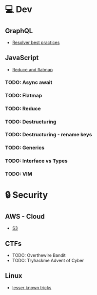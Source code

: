 # 💻 Dev

## GraphQL

- [Resolver best practices](dev/graphql/resolver-best-practices.md)

## JavaScript

- [Reduce and flatmap](dev/javascript/reduce-flatmap.md)

### TODO: Async await

### TODO: Flatmap

### TODO: Reduce

### TODO: Destructuring

### TODO: Destructuring - rename keys

### TODO: Generics

### TODO: Interface vs Types

### TODO: VIM

# 🔒 Security

## AWS - Cloud

- [S3](security/aws/s3.md)

## CTFs

- TODO: Overthewire Bandit
- TODO: Tryhackme Advent of Cyber

## Linux

- [lesser known tricks](security/linux/lesserKnown.sh)
